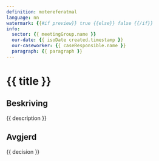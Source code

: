 ```yaml
---
definition: motereferatmal
language: nn
watermark: {{#if preview}} true {{else}} false {{/if}}
info:
  sector: {{ meetingGroup.name }}
  our-date: {{ isoDate created.timestamp }}
  our-caseworker: {{ caseResponsible.name }}
  paragraph: {{ paragraph }}
---
```


# {{ title }}

## Beskriving

{{ description }}

## Avgjerd

{{ decision }}
